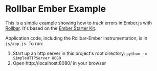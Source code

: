 # Rollbar Ember Example

This is a simple example showing how to track errors in Ember.js with [Rollbar](https://rollbar.com). It's based on the [Ember Starter Kit](https://github.com/emberjs/starter-kit).

Application code, including the Rollbar-Ember instrumentation, is in `js/app.js`. To run:

1. Start up an http server in this project's root directory: `python -m SimpleHTTPServer 8080`
2. Open http://localhost:8080/ in your browser


